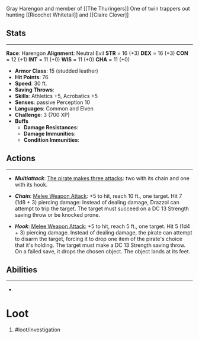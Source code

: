 Gray Harengon and member of [[The Thuringers]]
One of twin trappers out hunting [[Ricochet Whitetail]] and [[Claire Clover]]

## Stats
---
**Race**: Harengon
**Alignment**: Neutral Evil
	**STR** = 16 (+3)
	**DEX** = 16 (+3)
	**CON** = 12 (+1)
	**INT** = 11 (+0)
	**WIS** = 11 (+0)
	**CHA** = 11 (+0)
-   **Armor Class**: 15 (studded leather)
-   **Hit Points**: 76
-   **Speed**: 30 ft.
-   **Saving Throws**:
-   **Skills**: Athletics +5, Acrobatics +5
-   **Senses**: passive Perception 10
-   **Languages**: Common and Elven
-   **Challenge**: 3 (700 XP)
-   **Buffs**
	-   **Damage Resistances**:
	-   **Damage Immunities**:
	-   **Condition Immunities**:

## Actions
---
- ***Multiattack***: <u>The pirate makes three attacks</u>: two with its chain and one with its hook.

- ***Chain***: <u>Melee Weapon Attack</u>: +5 to hit, reach 10 ft., one target. Hit 7 (1d8 + 3) piercing damage: Instead of dealing damage, Drazzol can attempt to trip the target. The target must succeed on a DC 13 Strength saving throw or be knocked prone.

- ***Hook***: <u>Melee Weapon Attack</u>: +5 to hit, reach 5 ft., one target. Hit 5 (1d4 + 3) piercing damage. Instead of dealing damage, the pirate can attempt to disarm the target, forcing it to drop one item of the pirate's choice that it's holding. The target must make a DC 13 Strength saving throw. On a failed save, it drops the chosen object. The object lands at its feet.

## Abilities
---
-   

# Loot
1. #loot/investigation 
	